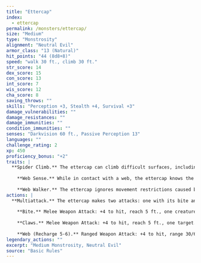 ```yaml
---
title: "Ettercap"
index:
  - ettercap
permalink: /monsters/ettercap/
size: "Medium"
type: "Monstrosity"
alignment: "Neutral Evil"
armor_class: "13 (Natural)"
hit_points: "44 (8d8+8)"
speed: "walk 30 ft., climb 30 ft."
str_score: 14
dex_score: 15
con_score: 13
int_score: 7
wis_score: 12
cha_score: 8
saving_throws: ""
skills: "Perception +3, Stealth +4, Survival +3"
damage_vulnerabilities: ""
damage_resistances: ""
damage_immunities: ""
condition_immunities: ""
senses: "Darkvision 60 ft., Passive Perception 13"
languages: ""
challenge_rating: 2
xp: 450
proficiency_bonus: "+2"
traits: |
  **Spider Climb.** The ettercap can climb difficult surfaces, including upside down on ceilings, without needing to make an ability check.
    
    **Web Sense.** While in contact with a web, the ettercap knows the exact location of any other creature in contact with the same web.
    
    **Web Walker.** The ettercap ignores movement restrictions caused by webbing.
actions: |
  **Multiattack.** The ettercap makes two attacks: one with its bite and one with its claws.
    
    **Bite.** Melee Weapon Attack: +4 to hit, reach 5 ft., one creature. Hit: 6 (1d8 + 2) piercing damage plus 4 (1d8) poison damage. The target must succeed on a DC 11 Constitution saving throw or be poisoned for 1 minute. The creature can repeat the saving throw at the end of each of its turns, ending the effect on itself on a success.
    
    **Claws.** Melee Weapon Attack: +4 to hit, reach 5 ft., one target. Hit: 7 (2d4 + 2) slashing damage.
    
    **Web (Recharge 5-6).** Ranged Weapon Attack: +4 to hit, range 30/60 ft., one Large or smaller creature. Hit: The creature is restrained by webbing. As an action, the restrained creature can make a DC 11 Strength check, escaping from the webbing on a success. The effect ends if the webbing is destroyed. The webbing has AC 10, 5 hit points, is vulnerable to fire damage and immune to bludgeoning damage.  
legendary_actions: ""
excerpt: "Medium Monstrosity, Neutral Evil"
source: "Basic Rules"
---
```


